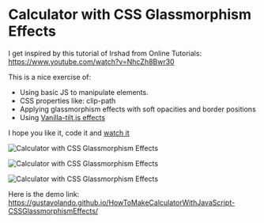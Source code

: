# Calculator with CSS Glassmorphism Effects

I get inspired by this tutorial of Irshad from Online Tutorials:
https://www.youtube.com/watch?v=NhcZh8Bwr30

This is a nice exercise of:
  - Using basic JS to manipulate elements.
  - CSS properties like: clip-path
  - Applying glassmorphism effects with soft opacities and border positions
  - Using [Vanilla-tilt.js effects](https://micku7zu.github.io/vanilla-tilt.js/)

I hope you like it, code it and [watch it](https://gustavolando.github.io/HowToMakeCalculatorWithJavaScript-CSSGlassmorphismEffects/)

![Calculator with CSS Glassmorphism Effects](https://gustavolando.github.io/HowToMakeCalculatorWithJavaScript-CSSGlassmorphismEffects/Calculator%20with%20CSS%20Glassmorphism%20Effects%201.png)

![Calculator with CSS Glassmorphism Effects](https://gustavolando.github.io/HowToMakeCalculatorWithJavaScript-CSSGlassmorphismEffects/Calculator%20with%20CSS%20Glassmorphism%20Effects%202.png)

![Calculator with CSS Glassmorphism Effects](https://gustavolando.github.io/HowToMakeCalculatorWithJavaScript-CSSGlassmorphismEffects/Calculator%20with%20CSS%20Glassmorphism%20Effects%203.png)

Here is the demo link:  https://gustavolando.github.io/HowToMakeCalculatorWithJavaScript-CSSGlassmorphismEffects/

